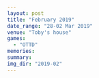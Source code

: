 ```yaml
---
layout: post
title: "February 2019"
date_range: "28-02 Mar 2019"
venue: "Toby's house"
games:
  - "OTTD"
memories:
summary:
img_dir: "2019-02"
---
```

